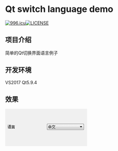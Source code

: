 # Qt switch language demo
[![996.icu](https://img.shields.io/badge/link-996.icu-red.svg)](https://996.icu)[![LICENSE](https://img.shields.io/badge/license-Anti%20996-blue.svg)](https://github.com/996icu/996.ICU/blob/master/LICENSE)
## 项目介绍
简单的Qt切换界面语言例子

## 开发环境
VS2017 Qt5.9.4

## 效果
![Effect](./GIF.gif)
